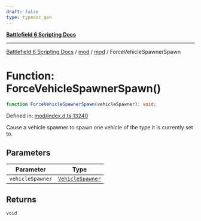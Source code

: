 ```yaml
---
draft: false
type: typedoc_gen
---
```


[**Battlefield 6 Scripting Docs**](../../../_index.md)

***

[Battlefield 6 Scripting Docs](../../../_index.md) / [mod](../../_index.md) / [mod](../_index.md) / ForceVehicleSpawnerSpawn

# Function: ForceVehicleSpawnerSpawn()

```ts
function ForceVehicleSpawnerSpawn(vehicleSpawner): void;
```

Defined in: [mod/index.d.ts:13240](https://github.com/battlefield-portal-community/portal-docs/blob/6d87e21c5922a3efb03c634dbe98e5fe6e797672/generators/santiago/mod/index.d.ts#L13240)

Cause a vehicle spawner to spawn one vehicle of the type it is currently set to.

## Parameters

| Parameter | Type |
| ------ | ------ |
| `vehicleSpawner` | [`VehicleSpawner`](../VehicleSpawner/_index.md) |

## Returns

`void`
